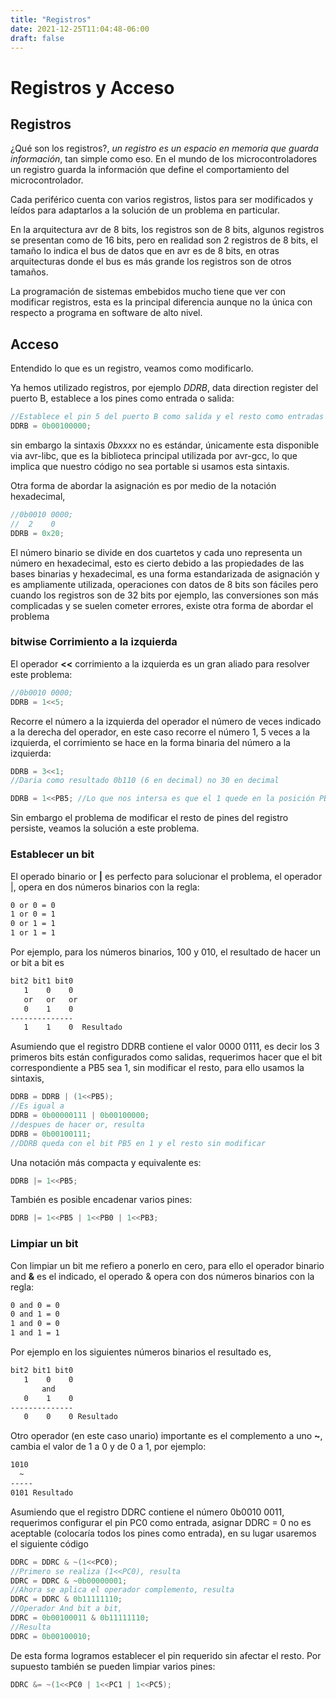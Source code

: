 ```yaml
---
title: "Registros"
date: 2021-12-25T11:04:48-06:00
draft: false
---
```

# Registros y Acceso

## Registros
¿Qué son los registros?, _un registro es un espacio en memoria que guarda
información_, tan simple como eso. En el mundo de los microcontroladores
un registro guarda la información que define el comportamiento del 
microcontrolador.

Cada periférico cuenta con varios registros, listos para ser modificados y 
leídos para adaptarlos a la solución de un problema en particular.

En la arquitectura avr de 8 bits, los registros son de 8 bits, algunos
registros se presentan como de 16 bits, pero en realidad son 2 registros
de 8 bits, el tamaño lo indica el bus de datos que en avr es de 8 bits,
en otras arquitecturas donde el bus es
más grande los registros son de otros tamaños.

La programación de sistemas embebidos mucho tiene que ver con modificar 
registros, esta es la principal diferencia aunque no la única con respecto a
programa en software de alto nivel.

## Acceso
Entendido lo que es un registro, veamos como modificarlo.

Ya hemos utilizado registros, por ejemplo _DDRB_, data direction register del 
puerto B, establece a los pines como entrada o salida:
```C
//Establece el pin 5 del puerto B como salida y el resto como entradas
DDRB = 0b00100000;
```
sin embargo la sintaxis _0bxxxx_ no es estándar, únicamente esta disponible
via avr-libc, que es la biblioteca principal utilizada por avr-gcc, lo que 
implica que nuestro código no sea portable si usamos esta sintaxis.

Otra forma de abordar la asignación es por medio de la notación hexadecimal,
```C
//0b0010 0000;
//  2    0	
DDRB = 0x20;
```
El número binario se divide en dos cuartetos y cada uno representa un 
número en hexadecimal, esto es cierto debido a las propiedades de las
bases binarias y hexadecimal, es una forma estandarizada de asignación
y es ampliamente utilizada, operaciones con datos de 8 bits son fáciles
pero cuando los registros son de 32 bits por ejemplo, las conversiones
son más complicadas y se suelen cometer errores, existe otra forma de
abordar el problema

### bitwise Corrimiento a la izquierda

El operador __<<__ corrimiento a la izquierda es un gran aliado para 
resolver este problema:
```C
//0b0010 0000;
DDRB = 1<<5;
```
Recorre el número a la izquierda del operador el número de veces indicado a
la derecha del operador, en este caso recorre el número 1, 5 veces a la izquierda,
el corrimiento se hace en la forma binaria del número a la izquierda:
```C
DDRB = 3<<1;
//Daria como resultado 0b110 (6 en decimal) no 30 en decimal

DDRB = 1<<PB5; //Lo que nos intersa es que el 1 quede en la posición PB5
```
Sin embargo el problema de modificar el resto de pines del registro persiste,
veamos la solución a este problema.

### Establecer un bit
El operado binario or __|__ es perfecto para solucionar el problema,
el operador |, opera en dos números binarios con la regla:
```Bash
0 or 0 = 0
1 or 0 = 1
0 or 1 = 1
1 or 1 = 1
```
Por ejemplo, para los números binarios, 100 y 010, el resultado de hacer un or 
bit a bit es

```Bash
bit2 bit1 bit0
   1    0    0
   or   or   or
   0    1    0
--------------
   1    1    0  Resultado
```

Asumiendo que el registro DDRB contiene el valor 0000 0111, es decir los 3 
primeros bits están configurados como salidas, requerimos hacer que el bit 
correspondiente a PB5 sea 1, sin modificar el resto, para ello usamos la 
sintaxis,
```C
DDRB = DDRB | (1<<PB5);
//Es igual a 
DDRB = 0b00000111 | 0b00100000;
//despues de hacer or, resulta
DDRB = 0b00100111;
//DDRB queda con el bit PB5 en 1 y el resto sin modificar
```
Una notación más compacta y equivalente es:
```C
DDRB |= 1<<PB5;
```
También es posible encadenar varios pines:
```C
DDRB |= 1<<PB5 | 1<<PB0 | 1<<PB3;
```

### Limpiar un bit
Con limpiar un bit me refiero a ponerlo en cero, para ello el operador 
binario and __&__ es el indicado, el operado & opera con dos números
binarios con la regla:
```bash
0 and 0 = 0
0 and 1 = 0
1 and 0 = 0
1 and 1 = 1
```
Por ejemplo en los siguientes números binarios el resultado es,
```bash
bit2 bit1 bit0
   1    0    0
       and
   0    1    0
-------------- 
   0    0    0 Resultado
```
Otro operador (en este caso unario) importante es el complemento a uno **~**, 
cambia el valor de 1 a 0 y de 0 a 1, por ejemplo:
```Bash
1010
  ~
-----
0101 Resultado
```

Asumiendo que el registro DDRC contiene el número 0b0010 0011, requerimos 
configurar el pin PC0 como entrada, asignar DDRC = 0 no es aceptable (colocaría
todos los pines como entrada), en su lugar usaremos el siguiente código
```C
DDRC = DDRC & ~(1<<PC0);
//Primero se realiza (1<<PC0), resulta
DDRC = DDRC & ~0b00000001;
//Ahora se aplica el operador complemento, resulta
DDRC = DDRC & 0b11111110;
//Operador And bit a bit,
DDRC = 0b00100011 & 0b11111110;
//Resulta
DDRC = 0b00100010;
```
De esta forma logramos establecer el pin requerido sin afectar el resto. Por
supuesto también se pueden limpiar varios pines:
```C
DDRC &= ~(1<<PC0 | 1<<PC1 | 1<<PC5);
```
